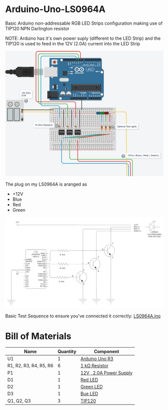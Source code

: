 # Arduino-Uno-LS0964A
Basic Arduino non-addressable RGB LED Strips configuration making use of TIP120 NPN Darlington resistor

NOTE: Arduino has it's own power suply (different to the LED Strip) and the TIP120 is used to feed in the 12V (2.0A) current into the LED Strip

![Wiring Diagram](https://github.com/shark711/Arduino-Uno-LS0964A/blob/main/images/LS0964A.png?raw=true)

The plug on my LS0964A is aranged as

- +12V
- Blue 
- Red
- Green

![Circuit Diagram](https://github.com/shark711/Arduino-Uno-LS0964A/blob/main/images/CircuitDiagram.png?raw=true)

Basic Test Sequence to ensure you've connected it correctly: [LS0964A.ino](https://github.com/shark711/Arduino-Uno-LS0964A/blob/main/LS0964A/LS0964A.ino)

# Bill of Materials

| Name                   | Quantity | Component                     |
| ---------------------- | -------- | ----------------------------- |
| U1                     | 1        | [Arduino Uno R3][U1]          |
| R1, R2, R3, R4, R5, R6 | 6        | [1 kΩ Resistor][R1]           |
| P1                     | 1        | [12V , 2.0A Power Supply][P1] |
| D1                     | 1        | [Red LED][D1]                 |
| D2                     | 1        | [Green LED][D2]               |
| D3                     | 1        | [Bue LED][D3]                 |
| Q1, Q2, Q3             | 3        | [TIP120][Q1]                  |

[U1]: https://www.amazon.com/s?k=Arduino+Uno+R3&rh=n%3A541966&dc&qid=1609465795&rnid=2941120011&ref=sr_nr_n_1 "Amazon"
[R1]: https://www.amazon.com/s?k=1+k%E2%84%A6+Resistor&rh=n%3A306805011&dc&qid=1609465849&rnid=2941120011&ref=sr_nr_n_1 "Amazon"
[P1]: https://www.amazon.com/s?k=Regulated+12V+Transformer+power+supply&rh=n%3A5486425011&ref=nb_sb_noss "Amazon"
[D1]: https://www.amazon.com/s?k=Red+Light+Emitting+Diode&rh=n%3A228013&dc&qid=1609466136&rnid=2941120011&ref=sr_nr_n_3 "Amazon"
[D2]: https://www.amazon.com/s?k=Green+Light+Emitting+Diode&rh=n%3A228013&dc&qid=1609466136&rnid=2941120011&ref=sr_nr_n_3 "Amazon"
[D3]: https://www.amazon.com/s?k=Blue+Light+Emitting+Diode&rh=n%3A228013&dc&qid=1609466136&rnid=2941120011&ref=sr_nr_n_3 "Amazon"
[Q1]: https://www.amazon.com/s?k=tip120&rh=n%3A306910011%2Cn%3A306913011&dc&qid=1609465248&rnid=2941120011&ref=sr_nr_n_2 "Amazon"
